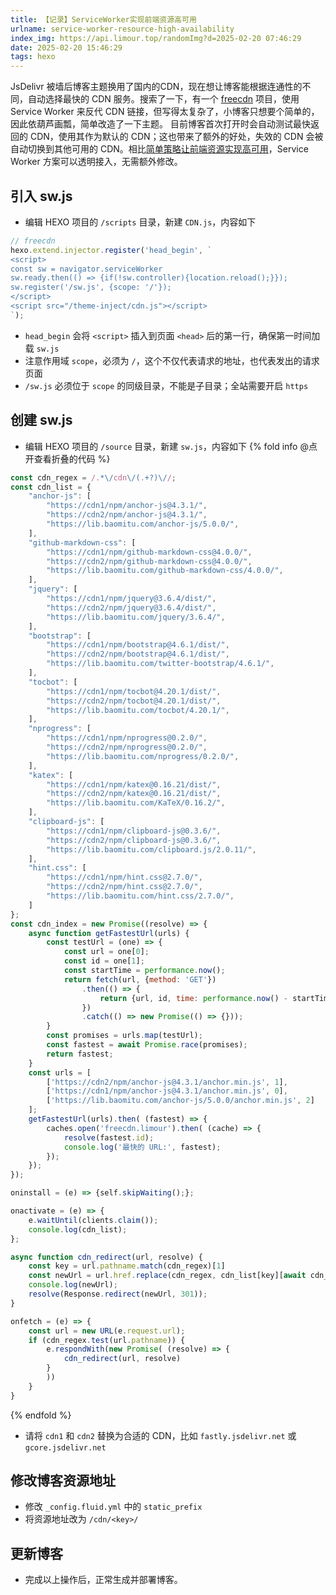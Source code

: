 ```yaml
---
title: 【记录】ServiceWorker实现前端资源高可用
urlname: service-worker-resource-high-availability
index_img: https://api.limour.top/randomImg?d=2025-02-20 07:46:29
date: 2025-02-20 15:46:29
tags: hexo
---
```

JsDelivr 被墙后博客主题换用了国内的CDN，现在想让博客能根据连通性的不同，自动选择最快的 CDN 服务。搜索了一下，有一个 [freecdn](https://github.com/EtherDream/freecdn) 项目，使用 Service Worker 来反代 CDN 链接，但写得太复杂了，小博客只想要个简单的，因此依葫芦画瓢，简单改造了一下主题。
目前博客首次打开时会自动测试最快返回的 CDN，使用其作为默认的 CDN；这也带来了额外的好处，失效的 CDN 会被自动切换到其他可用的 CDN。相比[简单策略让前端资源实现高可用](https://soulteary.com/2019/05/14/simple-policies-make-front-end-resources-highly-available.html)，Service Worker 方案可以透明接入，无需额外修改。
## 引入 sw.js
+ 编辑 HEXO 项目的 `/scripts` 目录，新建 `CDN.js`，内容如下
```js
// freecdn
hexo.extend.injector.register('head_begin', `
<script>
const sw = navigator.serviceWorker
sw.ready.then(() => {if(!sw.controller){location.reload();}});
sw.register('/sw.js', {scope: '/'});
</script>
<script src="/theme-inject/cdn.js"></script>
`);
```
+ `head_begin` 会将 `<script>` 插入到页面 `<head>` 后的第一行，确保第一时间加载 `sw.js`
+ 注意作用域 `scope`，必须为 `/`，这个不仅代表请求的地址，也代表发出的请求页面
+ `/sw.js` 必须位于 `scope` 的同级目录，不能是子目录；全站需要开启 `https`
## 创建 sw.js
+ 编辑 HEXO 项目的 `/source` 目录，新建 `sw.js`，内容如下
{% fold info @点开查看折叠的代码 %}
```js
const cdn_regex = /.*\/cdn\/(.+?)\//;
const cdn_list = {
	"anchor-js": [
		"https://cdn1/npm/anchor-js@4.3.1/",
		"https://cdn2/npm/anchor-js@4.3.1/",
		"https://lib.baomitu.com/anchor-js/5.0.0/",
	],
	"github-markdown-css": [
		"https://cdn1/npm/github-markdown-css@4.0.0/",
		"https://cdn2/npm/github-markdown-css@4.0.0/",
		"https://lib.baomitu.com/github-markdown-css/4.0.0/",
	],
	"jquery": [
		"https://cdn1/npm/jquery@3.6.4/dist/",
		"https://cdn2/npm/jquery@3.6.4/dist/",
		"https://lib.baomitu.com/jquery/3.6.4/",
	],
	"bootstrap": [
		"https://cdn1/npm/bootstrap@4.6.1/dist/",
		"https://cdn2/npm/bootstrap@4.6.1/dist/",
		"https://lib.baomitu.com/twitter-bootstrap/4.6.1/",
	],
	"tocbot": [
		"https://cdn1/npm/tocbot@4.20.1/dist/",
		"https://cdn2/npm/tocbot@4.20.1/dist/",
		"https://lib.baomitu.com/tocbot/4.20.1/",
	],
	"nprogress": [
		"https://cdn1/npm/nprogress@0.2.0/",
		"https://cdn2/npm/nprogress@0.2.0/",
		"https://lib.baomitu.com/nprogress/0.2.0/",
	],
	"katex": [
		"https://cdn1/npm/katex@0.16.21/dist/",
		"https://cdn2/npm/katex@0.16.21/dist/",
		"https://lib.baomitu.com/KaTeX/0.16.2/",
	],
	"clipboard-js": [
		"https://cdn1/npm/clipboard-js@0.3.6/",
		"https://cdn2/npm/clipboard-js@0.3.6/",
		"https://lib.baomitu.com/clipboard.js/2.0.11/",
	],
	"hint.css": [
		"https://cdn1/npm/hint.css@2.7.0/",
		"https://cdn2/npm/hint.css@2.7.0/",
		"https://lib.baomitu.com/hint.css/2.7.0/",
	]
};
const cdn_index = new Promise((resolve) => {
	async function getFastestUrl(urls) {
		const testUrl = (one) => {
			const url = one[0];
			const id = one[1];
			const startTime = performance.now();
			return fetch(url, {method: 'GET'})
				.then(() => {
					return {url, id, time: performance.now() - startTime};
				})
				.catch(() => new Promise(() => {}));
		}
		const promises = urls.map(testUrl);
		const fastest = await Promise.race(promises);
		return fastest;
	}
	const urls = [
		['https://cdn2/npm/anchor-js@4.3.1/anchor.min.js', 1],
		['https://cdn1/npm/anchor-js@4.3.1/anchor.min.js', 0],
		['https://lib.baomitu.com/anchor-js/5.0.0/anchor.min.js', 2]
	];
    getFastestUrl(urls).then( (fastest) => {
        caches.open('freecdn.limour').then( (cache) => {
            resolve(fastest.id);
            console.log('最快的 URL:', fastest);
        });
    });
});

oninstall = (e) => {self.skipWaiting();};

onactivate = (e) => {
	e.waitUntil(clients.claim());
	console.log(cdn_list);
};

async function cdn_redirect(url, resolve) {
	const key = url.pathname.match(cdn_regex)[1]
	const newUrl = url.href.replace(cdn_regex, cdn_list[key][await cdn_index]);
	console.log(newUrl);
	resolve(Response.redirect(newUrl, 301));
}

onfetch = (e) => {
    const url = new URL(e.request.url);
    if (cdn_regex.test(url.pathname)) {
        e.respondWith(new Promise( (resolve) => {
            cdn_redirect(url, resolve)
        }
        ))
    }
}
```
{% endfold %}
+ 请将 `cdn1` 和 `cdn2` 替换为合适的 CDN，比如 `fastly.jsdelivr.net` 或 `gcore.jsdelivr.net`
## 修改博客资源地址
+ 修改 `_config.fluid.yml` 中的 `static_prefix`
+ 将资源地址改为 `/cdn/<key>/`
## 更新博客
+ 完成以上操作后，正常生成并部署博客。